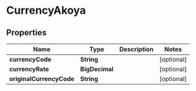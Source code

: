 

# CurrencyAkoya


## Properties

| Name | Type | Description | Notes |
|------------ | ------------- | ------------- | -------------|
|**currencyCode** | **String** |  |  [optional] |
|**currencyRate** | **BigDecimal** |  |  [optional] |
|**originalCurrencyCode** | **String** |  |  [optional] |



